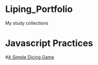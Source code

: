 # Liping_Portfolio

My study collections

# Javascript Practices

#[A Simple Dicing Game](https://github.com/icylove12/complete-javascript-course-master/tree/main/05-Guess-My-Number/starter)
